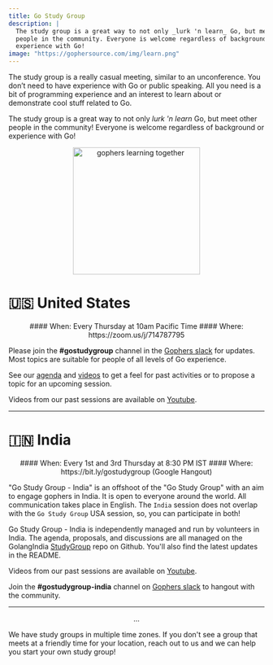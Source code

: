```yaml
---
title: Go Study Group
description: |
  The study group is a great way to not only _lurk 'n learn_ Go, but meet other
  people in the community. Everyone is welcome regardless of background or 
  experience with Go!
image: "https://gophersource.com/img/learn.png"
---
```


The study group is a really casual meeting, similar to an unconference. You
don’t need to have experience with Go or public speaking. All you need is
a bit of programming experience and an interest to learn about or demonstrate
cool stuff related to Go.

The study group is a great way to not only _lurk 'n learn_ Go, but meet other people in the
community! Everyone is welcome regardless of background or experience with Go!

<center>
<img alt="gophers learning together" src="/img/learn.png" width="250" />
</center>

# 🇺🇸 United States

<center>
#### When: Every Thursday at 10am Pacific Time
#### Where: https://zoom.us/j/714787795
</center>

Please join the **#gostudygroup** channel in the [Gophers slack](/community/#chat) for updates. Most topics are suitable for people
of all levels of Go experience.

See our [agenda](https://docs.google.com/document/d/16m99AvcTL_BJOIbR4jkUDSHyApYUDb0VgC9UPBJMed0)
and [videos](https://www.youtube.com/playlist?list=PLIIo-DJ5C8_GjskQzhbKx4S-2QglNTULt)
to get a feel for past activities or to propose a topic for an upcoming session.

Videos from our past sessions are available on [Youtube](https://www.youtube.com/playlist?list=PLIIo-DJ5C8_GjskQzhbKx4S-2QglNTULt).

<hr/>

# 🇮🇳 India

<center>
#### When: Every 1st and 3rd Thursday at 8:30 PM IST
#### Where: https://bit.ly/gostudygroup (Google Hangout)
</center>

"Go Study Group - India" is an offshoot of the "Go Study Group" with an aim to engage gophers in India. It is open to everyone around the world. All communication takes place in English. The `India` session does not overlap with the `Go Study Group` USA session, so, you can participate in both!

Go Study Group - India is independently managed and run by volunteers in India.
The agenda, proposals, and discussions are all managed on the GolangIndia [StudyGroup](https://github.com/golangindia/StudyGroup/) repo on Github. You'll also find the latest updates in the README.

Videos from our past sessions are available on [Youtube](https://www.youtube.com/channel/UCJ3tfDfrAZYtuIclbgETFyQ).

Join the **#gostudygroup-india** channel on [Gophers slack](/community/#chat) to hangout with the community.

<hr />

<center>
...
</center>

We have study groups in multiple time zones. If you don't see a group that meets
at a friendly time for your location, reach out to us and we can help you start
your own study group!
